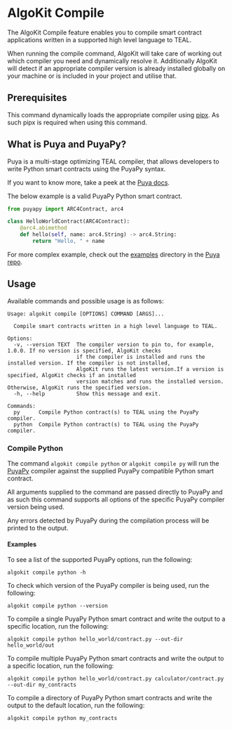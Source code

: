 # AlgoKit Compile

The AlgoKit Compile feature enables you to compile smart contract applications written in a supported high level language to TEAL.

When running the compile command, AlgoKit will take care of working out which compiler you need and dynamically resolve it. Additionally AlgoKit will detect if an appropriate compiler version is already installed globally on your machine or is included in your project and utilise that.

## Prerequisites

This command dynamically loads the appropriate compiler using [pipx](https://pipx.pypa.io/stable/). As such pipx is required when using this command.

## What is Puya and PuyaPy?

Puya is a multi-stage optimizing TEAL compiler, that allows developers to write Python smart contracts using the PuyaPy syntax.

If you want to know more, take a peek at the [Puya docs](https://github.com/algorandfoundation/puya/blob/main/docs/index.md).

The below example is a valid PuyaPy Python smart contract.

```py
from puyapy import ARC4Contract, arc4

class HelloWorldContract(ARC4Contract):
    @arc4.abimethod
    def hello(self, name: arc4.String) -> arc4.String:
        return "Hello, " + name
```

For more complex example, check out the [examples](https://github.com/algorandfoundation/puya/tree/main/examples) directory in the [Puya repo](https://github.com/algorandfoundation/puya).

## Usage

Available commands and possible usage is as follows:

```
Usage: algokit compile [OPTIONS] COMMAND [ARGS]...

  Compile smart contracts written in a high level language to TEAL.

Options:
  -v, --version TEXT  The compiler version to pin to, for example, 1.0.0. If no version is specified, AlgoKit checks
                      if the compiler is installed and runs the installed version. If the compiler is not installed,
                      AlgoKit runs the latest version.If a version is specified, AlgoKit checks if an installed
                      version matches and runs the installed version. Otherwise, AlgoKit runs the specified version.
  -h, --help          Show this message and exit.

Commands:
  py      Compile Python contract(s) to TEAL using the PuyaPy compiler.
  python  Compile Python contract(s) to TEAL using the PuyaPy compiler.
```

### Compile Python

The command `algokit compile python` or `algokit compile py` will run the [PuyaPy](https://github.com/algorandfoundation/puya) compiler against the supplied PuyaPy compatible Python smart contract.

All arguments supplied to the command are passed directly to PuyaPy and as such this command supports all options of the specific PuyaPy compiler version being used.

Any errors detected by PuyaPy during the compilation process will be printed to the output.

#### Examples

To see a list of the supported PuyaPy options, run the following:

```shell
algokit compile python -h
```

To check which version of the PuyaPy compiler is being used, run the following:

```shell
algokit compile python --version
```

To compile a single PuyaPy Python smart contract and write the output to a specific location, run the following:

```shell
algokit compile python hello_world/contract.py --out-dir hello_world/out
```

To compile multiple PuyaPy Python smart contracts and write the output to a specific location, run the following:

```shell
algokit compile python hello_world/contract.py calculator/contract.py --out-dir my_contracts
```

To compile a directory of PuyaPy Python smart contracts and write the output to the default location, run the following:

```shell
algokit compile python my_contracts
```
